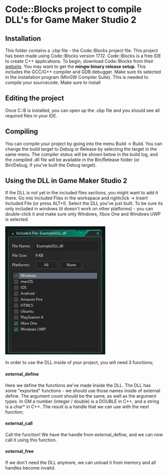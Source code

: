 # Code::Blocks project to compile DLL's for Game Maker Studio 2

## Installation
This folder contains a .cbp file - the Code::Blocks project file. This project has been made using Code::Blocks version 17.12. Code::Blocks is a free IDE to create C++ applications. 
To begin, download Code::Blocks from their [website](http://www.codeblocks.org/). You may want to get the **mingw binary release setup**. This includes the GCC/G++ compiler and GDB debugger. Make sure its selected in the installation program (MinGW Compiler Suite). This is needed to compile your sourcecode. Make sure to install 

## Editing the project
Once C::B is installed, you can open up the .cbp file and you should see all required files in your IDE.

## Compiling
You can compile your project by going into the menu Build -> Build. You can change the build target to Debug or Release by selecting the target in the same menu. The compiler status will be shown below in the build log, and the compiled .dll file will be available in the Bin/Release folder (or Bin/Debug, if you've built the Debug target).

## Using the DLL in Game Maker Studio 2
If the DLL is not yet in the included files sections, you might want to add it there. Go into Included Files in the workspace and rightclick -> Insert Included File (or press ALT+I). Select the DLL you've just built.
To be sure its only included in windows (it doesn't work on other platforms) - you can double-click it and make sure only Windows, Xbox One and Windows UWP is selected.

![Only the Windows targets are selected](https://raw.githubusercontent.com/GameMakerDiscord/ExternalLibraryExample/master/docAssets/dll_settings.png)

In order to use the DLL inside of your project, you will need 3 functions;

#### external_define
Here we define the functions we've made inside the DLL. The DLL has some "exported" functions - we should use those names inside of external define. The argument count should be the same, as well as the argument types. In GM a number (integer / double) is a DOUBLE in C++, and a string is a char* in C++. The result is a handle that we can use with the next function;

#### external_call
Call the function! We have the handle from external_define, and we can now call it using this function.

#### external_free
If we don't need the DLL anymore, we can unload it from memory and all handles become invalid.